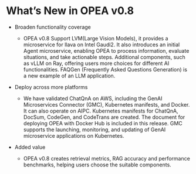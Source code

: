 # What’s New in OPEA v0.8
- Broaden functionality coverage
    - OPEA v0.8 Support LVM(Large Vision Models), it provides a microservice for llava on Intel Gaudi2. It also introduces  an initial Agent microservice, enabling OPEA to process information, evaluate situations, and take actionable steps. Additional components, such as vLLM on Ray, offering users more choices for different AI functionalities. FAQGen (Frequently Asked Questions Generation) is a new example of an LLM application.

- Deploy across more platforms
    - We have validated ChatQnA on AWS, including the GenAI Microservices Connector (GMC), Kubernetes manifests, and Docker. It can also operate on AIPC. Kubernetes manifests for ChatQnA, DocSum, CodeGen, and CodeTrans are created. The document for deploying OPEA with Docker Hub is included in this release. GMC supports the launching, monitoring, and updating of GenAI microservice applications on Kubernetes.

- Added value
    - OPEA v0.8 creates retrieval metrics, RAG accuracy and performance benchmarks, helping users choose the suitable components.
